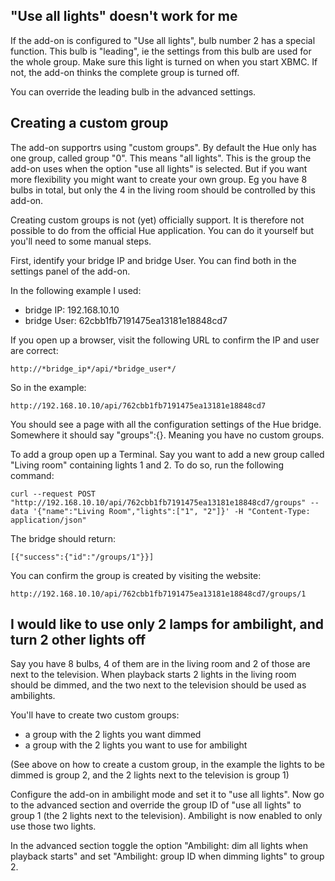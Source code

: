 "Use all lights" doesn't work for me
------------------------------------

If the add-on is configured to "Use all lights", bulb number 2 has a special function. This bulb is "leading", ie the settings from this bulb are used for the whole group. Make sure this light is turned on when you start XBMC. If not, the add-on thinks the complete group is turned off.

You can override the leading bulb in the advanced settings.

Creating a custom group
-----------------------

The add-on supportrs using "custom groups". By default the Hue only has one group, called group "0". This means "all lights". This is the group the add-on uses when the option "use all lights" is selected. But if you want more flexibility you might want to create your own group. Eg you have 8 bulbs in total, but only the 4 in the living room should be controlled by this add-on.

Creating custom groups is not (yet) officially support. It is therefore not possible to do from the official Hue application. You can do it yourself but you'll need to some manual steps.

First, identify your bridge IP and bridge User. You can find both in the settings panel of the add-on.

In the following example I used:
 - bridge IP: 192.168.10.10
 - bridge User: 62cbb1fb7191475ea13181e18848cd7

If you open up a browser, visit the following URL to confirm the IP and user are correct:

`http://*bridge_ip*/api/*bridge_user*/`

So in the example:

`http://192.168.10.10/api/762cbb1fb7191475ea13181e18848cd7`

You should see a page with all the configuration settings of the Hue bridge. Somewhere it should say "groups":{}. Meaning you have no custom groups.

To add a group open up a Terminal. Say you want to add a new group called "Living room" containing lights 1 and 2. To do so, run the following command:

`curl --request POST "http://192.168.10.10/api/762cbb1fb7191475ea13181e18848cd7/groups" --data '{"name":"Living Room","lights":["1", "2"]}' -H "Content-Type: application/json"`

The bridge should return:

`[{"success":{"id":"/groups/1"}}]`

You can confirm the group is created by visiting the website:

`http://192.168.10.10/api/762cbb1fb7191475ea13181e18848cd7/groups/1`


I would like to use only 2 lamps for ambilight, and turn 2 other lights off
---------------------------------------------------------------------------

Say you have 8 bulbs, 4 of them are in the living room and 2 of those are next to the television. When playback starts 2 lights in the living room should be dimmed, and the two next to the television should be used as ambilights.

You'll have to create two custom groups:
 - a group with the 2 lights you want dimmed
 - a group with the 2 lights you want to use for ambilight

(See above on how to create a custom group, in the example the lights to be dimmed is group 2, and the 2 lights next to the television is group 1)

Configure the add-on in ambilight mode and set it to "use all lights". Now go to the advanced section and override the group ID of "use all lights" to group 1 (the 2 lights next to the television). Ambilight is now enabled to only use those two lights.

In the advanced section toggle the option "Ambilight: dim all lights when playback starts" and set "Ambilight: group ID when dimming lights" to group 2.
